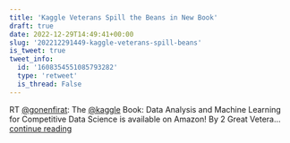 ```yaml
---
title: 'Kaggle Veterans Spill the Beans in New Book'
draft: true
date: 2022-12-29T14:49:41+00:00
slug: '202212291449-kaggle-veterans-spill-beans'
is_tweet: true
tweet_info:
  id: '1608354551085793282'
  type: 'retweet'
  is_thread: False
---
```




RT [@gonenfirat](https://x.com/gonenfirat): The [@kaggle](https://x.com/kaggle) Book: Data Analysis and Machine Learning for Competitive Data Science is available on Amazon! By 2 Great Vetera… [continue reading](https://x.com/sytelus/status/1608354551085793282)
